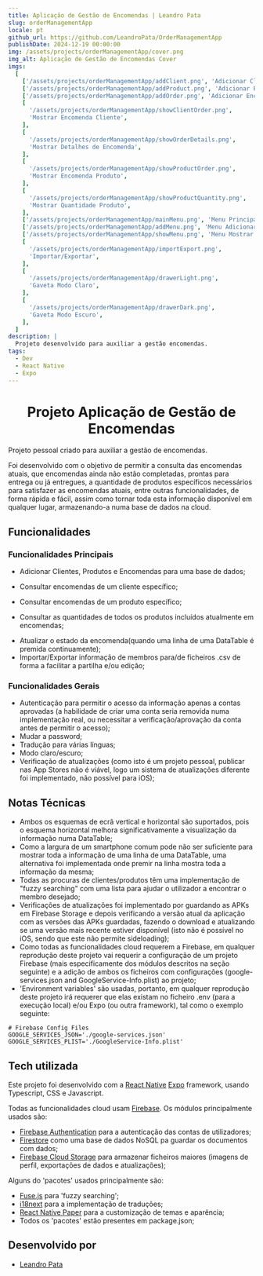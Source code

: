 ```yaml
---
title: Aplicação de Gestão de Encomendas | Leandro Pata
slug: orderManagementApp
locale: pt
github_url: https://github.com/LeandroPata/OrderManagementApp
publishDate: 2024-12-19 00:00:00
img: /assets/projects/orderManagementApp/cover.png
img_alt: Aplicação de Gestão de Encomendas Cover
imgs:
  [
    ['/assets/projects/orderManagementApp/addClient.png', 'Adicionar Cliente'],
    ['/assets/projects/orderManagementApp/addProduct.png', 'Adicionar Produto'],
    ['/assets/projects/orderManagementApp/addOrder.png', 'Adicionar Encomenda'],
    [
      '/assets/projects/orderManagementApp/showClientOrder.png',
      'Mostrar Encomenda Cliente',
    ],
    [
      '/assets/projects/orderManagementApp/showOrderDetails.png',
      'Mostrar Detalhes de Encomenda',
    ],
    [
      '/assets/projects/orderManagementApp/showProductOrder.png',
      'Mostrar Encomenda Produto',
    ],
    [
      '/assets/projects/orderManagementApp/showProductQuantity.png',
      'Mostrar Quantidade Produto',
    ],
    ['/assets/projects/orderManagementApp/mainMenu.png', 'Menu Principal'],
    ['/assets/projects/orderManagementApp/addMenu.png', 'Menu Adicionar'],
    ['/assets/projects/orderManagementApp/showMenu.png', 'Menu Mostrar'],
    [
      '/assets/projects/orderManagementApp/importExport.png',
      'Importar/Exportar',
    ],
    [
      '/assets/projects/orderManagementApp/drawerLight.png',
      'Gaveta Modo Claro',
    ],
    [
      '/assets/projects/orderManagementApp/drawerDark.png',
      'Gaveta Modo Escuro',
    ],
  ]
description: |
  Projeto desenvolvido para auxiliar a gestão encomendas.
tags:
  - Dev
  - React Native
  - Expo
---
```


<h1 style='text-align: center;'>Projeto Aplicação de Gestão de Encomendas</h1>

Projeto pessoal criado para auxiliar a gestão de encomendas.

Foi desenvolvido com o objetivo de permitir a consulta das encomendas atuais, que encomendas ainda não estão completadas, prontas para entrega ou já entregues, a quantidade de produtos específicos necessários para satisfazer as encomendas atuais, entre outras funcionalidades, de forma rápida e fácil, assim como tornar toda esta informação disponível em qualquer lugar, armazenando-a numa base de dados na cloud.

## Funcionalidades

### Funcionalidades Principais

- Adicionar Clientes, Produtos e Encomendas para uma base de dados;

<!-- <p align='middle'>
  <img align='top' src='/src/assets/projects/orderManagementApp/addClient.png' alt = 'AddClient' width=190>
  <img align='top' src='/src/assets/projects/orderManagementApp/addProduct.png' alt = 'AddProduct' width=190>
  <img align='top' src='/src/assets/projects/orderManagementApp/addOrder.png' alt = 'AddOrder' width=190>
</p> -->

- Consultar encomendas de um cliente específico;

<!-- <p align='middle'>
  <img align='top' src='/src/assets/projects/orderManagementApp/showClientOrder.png' alt = 'ShowClientOrder' width=190>
  <img align='top' src='/src/assets/projects/orderManagementApp/showOrderDetails.png' alt = 'ShowOrderDetails' width=190>
</p> -->

- Consultar encomendas de um produto específico;

<!-- <p align='middle'>
  <img align='top' src='/src/assets/projects/orderManagementApp/showProductOrder.png' alt = 'ShowProductOrder' width=190>
  <img align='top' src='/src/assets/projects/orderManagementApp/showProductOrderLandscape.png' alt = 'ShowProductOrderLandscape' height=350>
</p> -->

- Consultar as quantidades de todos os produtos incluídos atualmente em encomendas;

<!-- <p align='middle'>
  <img align='top' src='/src/assets/projects/orderManagementApp/showProductQuantity.png' alt = 'ShowProductQuantity' width=190>
</p> -->

- Atualizar o estado da encomenda(quando uma linha de uma DataTable é premida continuamente);
- Importar/Exportar informação de membros para/de ficheiros .csv de forma a facilitar a partilha e/ou edição;

<!-- <p align='middle'>
  <img align='top' src='/src/assets/projects/orderManagementApp/mainMenu.png' alt = 'MainMenu' width=190>
  <img align='top' src='/src/assets/projects/orderManagementApp/addMenu.png' alt = 'AddMenu' width=190>
  <img align='top' src='/src/assets/projects/orderManagementApp/showMenu.png' alt = 'ShowMenu' width=190>
  <img align='top' src='/src/assets/projects/orderManagementApp/importExport.png' alt = 'ImportExportMenu' width=190>
</p> -->

### Funcionalidades Gerais

- Autenticação para permitir o acesso da informação apenas a contas aprovadas (a habilidade de criar uma conta seria removida numa implementação real, ou necessitar a verificação/aprovação da conta antes de permitir o acesso);
- Mudar a password;
- Tradução para várias línguas;
- Modo claro/escuro;
- Verificação de atualizações (como isto é um projeto pessoal, publicar nas App Stores não é viável, logo um sistema de atualizações diferente foi implementado, não possível para iOS);

<!-- <p align='middle'>
  <img align='top' src='/src/assets/projects/orderManagementApp/drawerLight.png' alt = 'DrawerLight' width=190>
  <img align='top' src='/src/assets/projects/orderManagementApp/drawerDark.png' alt = 'DrawerDark' width=190>
</p> -->

## Notas Técnicas

- Ambos os esquemas de ecrã vertical e horizontal são suportados, pois o esquema horizontal melhora significativamente a visualização da informação numa DataTable;
- Como a largura de um smartphone comum pode não ser suficiente para mostrar toda a informação de uma linha de uma DataTable, uma alternativa foi implementada onde premir na linha mostra toda a informação da mesma;
- Todas as procuras de clientes/produtos têm uma implementação de "fuzzy searching" com uma lista para ajudar o utilizador a encontrar o membro desejado;
- Verificações de atualizações foi implementado por guardando as APKs em Firebase Storage e depois verificando a versão atual da aplicação com as versões das APKs guardadas, fazendo o download e atualizando se uma versão mais recente estiver disponível (isto não é possível no iOS, sendo que este não permite sideloading);
- Como todas as funcionalidades cloud requerem a Firebase, em qualquer reprodução deste projeto vai requerir a configuração de um projeto Firebase (mais especificamente dos módulos descritos na seção seguinte) e a adição de ambos os ficheiros com configurações (google-services.json and GoogleService-Info.plist) ao projeto;
- 'Environment variables' são usadas, portanto, em qualquer reprodução deste projeto irá requerer que elas existam no ficheiro .env (para a execução local) e/ou Expo (ou outra framework), tal como o exemplo seguinte:

```
# Firebase Config Files
GOOGLE_SERVICES_JSON='./google-services.json'
GOOGLE_SERVICES_PLIST='./GoogleService-Info.plist'
```

## Tech utilizada

Este projeto foi desenvolvido com a <a href="https://reactnative.dev/" target=_blank>React Native</a> <a href="https://expo.dev/" target=_blank>Expo</a> framework, usando Typescript, CSS e Javascript.

Todas as funcionalidades cloud usam <a href="https://firebase.google.com/" target=_blank>Firebase</a>. Os módulos principalmente usados são:

- <a href="https://firebase.google.com/products/auth" target=_blank>Firebase Authentication</a> para a autenticação das contas de utilizadores;
- <a href="https://firebase.google.com/products/firestore" target=_blank>Firestore</a> como uma base de dados NoSQL pa guardar os documentos com dados;
- <a href="https://firebase.google.com/products/storage" target=_blank>Firebase Cloud Storage</a> para armazenar ficheiros maiores (imagens de perfil, exportações de dados e atualizações);

Alguns do 'pacotes' usados principalmente são:

- <a href="https://www.fusejs.io/" target=_blank>Fuse.js</a> para 'fuzzy searching';
- <a href="https://www.i18next.com/" target=_blank>i18next</a> para a implementação de traduções;
- <a href="https://reactnativepaper.com/" target=_blank>React Native Paper</a> para a customização de temas e aparência;
- Todos os 'pacotes' estão presentes em package.json;

## Desenvolvido por

- [Leandro Pata](/about/)
